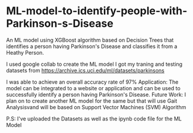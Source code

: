 # ML-model-to-identify-people-with-Parkinson-s-Disease
An ML model using XGBoost algorithm based on Decision Trees that identifies a person having Parkinson's Disease and classifies it from a Heathy Person.

I used google collab to create the ML model
I got my traning and testing datasets from https://archive.ics.uci.edu/ml/datasets/parkinsons

I was able to achieve an overall accuracy rate of 97%
Application: The model can be integrated to a website or application and can be used to successfully identify a person having Parkinson's Disease.
Future Work: I plan on to create another ML model for the same but that will use Gait Analysisvand will be based on Support Vector Machines (SVM) Algorithm


P.S: I've uploaded the Datasets as well as the ipynb code file for the ML Model
